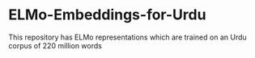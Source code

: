 # ELMo-Embeddings-for-Urdu
This repository has ELMo representations which are trained on an Urdu corpus of 220 million words
